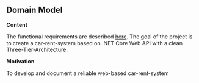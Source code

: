 Domain Model
---------------------

**Content**

The functional requirements are described [here](/src/requirements.pdf).
The goal of the project is to create a car-rent-system based on .NET Core Web API
with a clean Three-Tier-Architecture.

**Motivation**

To develop and document a reliable web-based car-rent-system